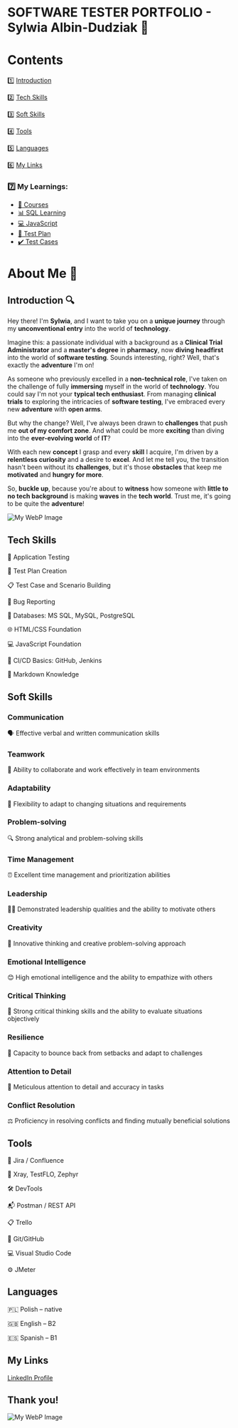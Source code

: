 # SOFTWARE TESTER PORTFOLIO - Sylwia Albin-Dudziak 🚀

# Contents

1️⃣ [Introduction](#introduction-)

2️⃣ [Tech Skills](#tech-skills)

3️⃣ [Soft Skills](#soft-skills)

4️⃣ [Tools](#tools)

5️⃣ [Languages](#languages)

6️⃣ [My Links](#my-links)

### 7️⃣ My Learnings:

- [📘 Courses](courses.md)
- [📊 SQL Learning](sql_learning.md)
- [💻 JavaScript](javascript.md)
- [📝 Test Plan](test_plan.md)
- [✔️ Test Cases](test_cases.md)

# About Me 🌟

## Introduction 🔍

Hey there! I'm **Sylwia**, and I want to take you on a **unique journey** through my **unconventional entry** into the world of **technology**.

Imagine this: a passionate individual with a background as a **Clinical Trial Administrator** and a **master's degree** in **pharmacy**, now **diving headfirst** into the world of **software testing**. Sounds interesting, right? Well, that's exactly the **adventure** I'm on!

As someone who previously excelled in a **non-technical role**, I've taken on the challenge of fully **immersing** myself in the world of **technology**. You could say I'm not your **typical tech enthusiast**. From managing **clinical trials** to exploring the intricacies of **software testing**, I've embraced every new **adventure** with **open arms**.

But why the change? Well, I've always been drawn to **challenges** that push me **out of my comfort zone**. And what could be more **exciting** than diving into the **ever-evolving world** of **IT**?

With each new **concept** I grasp and every **skill** I acquire, I'm driven by a **relentless curiosity** and a desire to **excel**. And let me tell you, the transition hasn't been without its **challenges**, but it's those **obstacles** that keep me **motivated** and **hungry for more**.

So, **buckle up**, because you're about to **witness** how someone with **little to no tech background** is making **waves** in the **tech world**. Trust me, it's going to be quite the **adventure**!

![My WebP Image](images/general/testerWork.webp)

## Tech Skills

📱 Application Testing

📝 Test Plan Creation

📋 Test Case and Scenario Building

🐞 Bug Reporting

💽 Databases: MS SQL, MySQL, PostgreSQL

🌐 HTML/CSS Foundation

💻 JavaScript Foundation

🔄 CI/CD Basics: GitHub, Jenkins

📄 Markdown Knowledge

## Soft Skills

### Communication

🗣️ Effective verbal and written communication skills

### Teamwork

🤝 Ability to collaborate and work effectively in team environments

### Adaptability

🔄 Flexibility to adapt to changing situations and requirements

### Problem-solving

🔍 Strong analytical and problem-solving skills

### Time Management

⏰ Excellent time management and prioritization abilities

### Leadership

👨‍💼 Demonstrated leadership qualities and the ability to motivate others

### Creativity

🎨 Innovative thinking and creative problem-solving approach

### Emotional Intelligence

😊 High emotional intelligence and the ability to empathize with others

### Critical Thinking

🤔 Strong critical thinking skills and the ability to evaluate situations objectively

### Resilience

💪 Capacity to bounce back from setbacks and adapt to challenges

### Attention to Detail

🔎 Meticulous attention to detail and accuracy in tasks

### Conflict Resolution

⚖️ Proficiency in resolving conflicts and finding mutually beneficial solutions

## Tools

🔧 Jira / Confluence

🔬 Xray, TestFLO, Zephyr

🛠️ DevTools

📬 Postman / REST API

📋 Trello

🐙 Git/GitHub

💻 Visual Studio Code

⚙️ JMeter

## Languages

🇵🇱 Polish – native

🇬🇧 English – B2

🇪🇸 Spanish – B1

## My Links

[LinkedIn Profile](https://www.linkedin.com/in/sylwia-albin-dudziak/)

## Thank you!

![My WebP Image](images/general/thankYou.webp)
